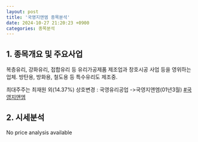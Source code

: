 ```yaml
---
layout: post
title: '국영지앤엠 종목분석'
date: 2024-10-27 21:20:23 +0900
categories: 종목분석
---
```


## 1. 종목개요 및 주요사업

복층유리, 강화유리, 접합유리 등 유리가공제품 제조업과 창호시공 사업 등을 영위하는 업체. 방탄용, 방화용, 철도용 등 특수유리도 제조중. 

최대주주는 최재원 외(14.37%) 상호변경 : 국영유리공업 ->국영지앤엠(01년3월)
[#국영지앤엠](#)

## 2. 시세분석

No price analysis available
